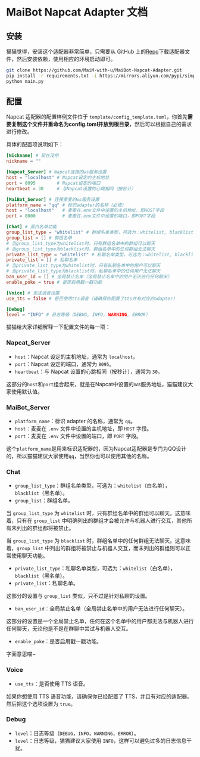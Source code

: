 # MaiBot Napcat Adapter 文档

## 安装
猫猫觉得，安装这个适配器非常简单，只需要从 GitHub 上的[Repo](https://github.com/MaiM-with-u/MaiBot-Napcat-Adapter)下载适配器文件，然后安装依赖，使用相应的环境启动即可。
```bash
git clone https://github.com/MaiM-with-u/MaiBot-Napcat-Adapter.git
pip install -r requirements.txt -i https://mirrors.aliyun.com/pypi/simple --upgrade
python main.py
```

## 配置
Napcat 适配器的配置样例文件位于 `template/config_template.toml`，你首先**需要复制这个文件并重命名为config.toml并放到根目录**，然后可以根据自己的需求进行修改。

具体的配置项说明如下：

```toml
[Nickname] # 现在没用
nickname = ""

[Napcat_Server] # Napcat连接的ws服务设置
host = "localhost" # Napcat设定的主机地址
port = 8095        # Napcat设定的端口
heartbeat = 30     # 与Napcat设置的心跳相同（按秒计）

[MaiBot_Server] # 连接麦麦的ws服务设置
platform_name = "qq" # 标识adapter的名称（必填）
host = "localhost"   # 麦麦在.env文件中设置的主机地址，即HOST字段
port = 8000          # 麦麦在.env文件中设置的端口，即PORT字段

[Chat] # 黑白名单功能
group_list_type = "whitelist" # 群组名单类型，可选为：whitelist, blacklist
group_list = [] # 群组名单
# 当group_list_type为whitelist时，只有群组名单中的群组可以聊天
# 当group_list_type为blacklist时，群组名单中的任何群组无法聊天
private_list_type = "whitelist" # 私聊名单类型，可选为：whitelist, blacklist
private_list = [] # 私聊名单
# 当private_list_type为whitelist时，只有私聊名单中的用户可以聊天
# 当private_list_type为blacklist时，私聊名单中的任何用户无法聊天
ban_user_id = [] # 全局禁止名单（全局禁止名单中的用户无法进行任何聊天）
enable_poke = true # 是否启用戳一戳功能

[Voice] # 发送语音设置
use_tts = false # 是否使用tts语音（请确保你配置了tts并有对应的adapter）

[Debug]
level = "INFO" # 日志等级（DEBUG, INFO, WARNING, ERROR）
```

猫猫给大家详细解释一下配置文件的每一项：
### Napcat_Server
- `host`：Napcat 设定的主机地址，通常为 `localhost`。
- `port`：Napcat 设定的端口，通常为 `8095`。
- `heartbeat`：与 Napcat 设置的心跳相同（按秒计），通常为 `30`。

这部分的`host`和`port`组合起来，就是在Napcat中设置的ws服务地址，猫猫建议大家使用默认值。

### MaiBot_Server
- `platform_name`：标识 adapter 的名称，通常为 `qq`。
- `host`：麦麦在 `.env` 文件中设置的主机地址，即 `HOST` 字段。
- `port`：麦麦在 `.env` 文件中设置的端口，即 `PORT` 字段。

这个`platform_name`是用来标识适配器的，因为Napcat适配器是专门为QQ设计的，所以猫猫建议大家使用`qq`，当然你也可以使用其他的名称。

### Chat
- `group_list_type`：群组名单类型，可选为：`whitelist`（白名单），`blacklist`（黑名单）。
- `group_list`：群组名单。

当 `group_list_type` 为 `whitelist` 时，只有群组名单中的群组可以聊天。这意味着，只有在 `group_list` 中明确列出的群组才会被允许与机器人进行交互，其他所有未列出的群组都将被禁止。

当 `group_list_type` 为 `blacklist` 时，群组名单中的任何群组无法聊天。这意味着，`group_list` 中列出的群组将被禁止与机器人交互，而未列出的群组则可以正常使用聊天功能。

- `private_list_type`：私聊名单类型，可选为：`whitelist`（白名单），`blacklist`（黑名单）。
- `private_list`：私聊名单。

这部分的设置与 `group_list` 类似，只不过是针对私聊的设置。

- `ban_user_id`：全局禁止名单（全局禁止名单中的用户无法进行任何聊天）。

这部分的设置是一个全局禁止名单，任何在这个名单中的用户都无法与机器人进行任何聊天，无论他是不是在群聊中尝试与机器人交互。

- `enable_poke`：是否启用戳一戳功能。

字面意思喵~

### Voice
- `use_tts`：是否使用 TTS 语音。

如果你想使用 TTS 语音功能，请确保你已经配置了 TTS，并且有对应的适配器。然后把这个选项设置为 `true`。

### Debug
- `level`：日志等级（`DEBUG`，`INFO`，`WARNING`，`ERROR`）。
- `level`：日志等级，猫猫建议大家使用 `INFO`，这样可以避免过多的日志信息干扰。